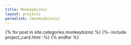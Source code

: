```yaml
---
title: Monkeybizniz
layout: projects
permalink: /monkeybizniz/
---
```


<div class="row">
    {% for post in site.categories.monkeybizniz %}
        {%- include project_card.html -%}
    {% endfor %}
</div>
